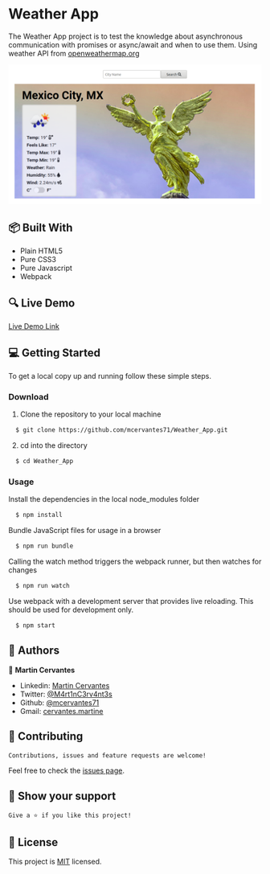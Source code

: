 # Weather App
The Weather App project is to test the knowledge about asynchronous communication with promises or async/await and when to use them. Using weather API from [openweathermap.org](openweathermap.org)


![screenshot](./Screenshot.png)

## :package: Built With

- Plain HTML5
- Pure CSS3
- Pure Javascript
- Webpack

## :mag: Live Demo

[Live Demo Link](https://mcervantes71.github.io/Weather_App/dist/)

## :computer: Getting Started

To get a local copy up and running follow these simple steps.


### Download

1) Clone the repository to your local machine

```sh
  $ git clone https://github.com/mcervantes71/Weather_App.git
```

2) cd into the directory

```sh
  $ cd Weather_App
```

### Usage

Install the dependencies in the local node_modules folder

```sh
  $ npm install
```

Bundle JavaScript files for usage in a browser

```sh
  $ npm run bundle
```

Calling the watch method triggers the webpack runner, but then watches for changes

```sh
  $ npm run watch
```

Use webpack with a development server that provides live reloading. This should be used for development only.

```sh
  $ npm start
```

## :busts_in_silhouette: Authors

👤 **Martin Cervantes**

- Linkedin: [Martin Cervantes](https://www.linkedin.com/in/cervantesmartin/)
- Twitter: [@M4rt1nC3rv4nt3s](https://twitter.com/M4rt1nC3rv4nt3s)
- Github: [@mcervantes71](https://github.com/mcervantes71)
- Gmail: [cervantes.martine](mailto:cervantes.martine@gmail.com)

## 🤝 Contributing

    Contributions, issues and feature requests are welcome!

Feel free to check the [issues page](../../issues).

## :star2: Show your support

    Give a ⭐️ if you like this project!

## 📝 License

This project is [MIT](lic.url) licensed.
